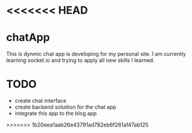 <<<<<<< HEAD
=======
# chatApp
This is dynmic chat app is developing for my personal site. I am currently learning socket.io and trying to apply all new skills I learned.

# TODO
<ul>
<li>create chat interface</li>
<li>create backend soluition for the chat app</li>
<li>integrate this app to the blog app</li>
  </ul>
>>>>>>> 1b20eea1aab26e43791ad782eb6f261af47ab125
